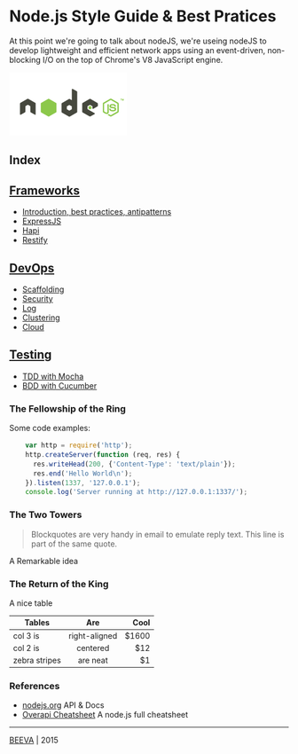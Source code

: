 # Node.js Style Guide & Best Pratices
At this point we're going to talk about nodeJS, we're useing nodeJS to develop lightweight and efficient network apps using an event-driven, non-blocking I/O on the top of Chrome's V8 JavaScript engine.

![alt text](static/nodejs.png "nodeJS")

## Index

## [Frameworks](#nodejs-frameworks)
* [Introduction, best practices, antipatterns](#nodejs-frameworks-best-practices)
* [ExpressJS](#nodejs-frameworks-express)
* [Hapi](#nodejs-frameworks-hapi)
* [Restify](#nodejs-frameworks-restify)

## [DevOps](#nodejs-devops)
* [Scaffolding](#nodejs-devops-scaffolding)
* [Security](#nodejs-devops-security)
* [Log](#nodejs-devops-log)
* [Clustering](#nodejs-devops-clustering)
* [Cloud](#nodejs-devops-cloud)

## [Testing](#nodejs-testing)
* [TDD with Mocha](#nodejs-testing-mocha)
* [BDD with Cucumber](#nodejs-testing-cucumber)

### The Fellowship of the Ring 

Some code examples: 
````javascript
    var http = require('http');
    http.createServer(function (req, res) {
      res.writeHead(200, {'Content-Type': 'text/plain'});
      res.end('Hello World\n');
    }).listen(1337, '127.0.0.1');
    console.log('Server running at http://127.0.0.1:1337/');
````

### The Two Towers

> Blockquotes are very handy in email to emulate reply text.
> This line is part of the same quote.

A Remarkable idea


### The Return of the King

A nice table

| Tables        | Are           | Cool  |
| ------------- |:-------------:| -----:|
| col 3 is      | right-aligned | $1600 |
| col 2 is      | centered      |   $12 |
| zebra stripes | are neat      |    $1 |


### References

* [nodejs.org](http://www.nodejs.org) API & Docs
* [Overapi Cheatsheet](http://overapi.com/nodejs/) A node.js full cheatsheet

___

[BEEVA](http://www.beeva.com) | 2015
